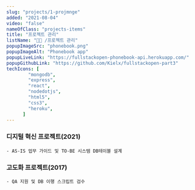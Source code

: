 ```yaml
---
slug: "projects/1-projmnge"
added: "2021-08-04"
video: "false"
nameOfClass: "projects-items"
title: "프로젝트 관리"
listName: "👩‍💻 /프로젝트 관리"
popupImageSrc: "phonebook.png"
popupImageAlt: "Phonebook app"
popupLiveLink: "https://fullstackopen-phonebook-api.herokuapp.com/"
popupGithubLink: "https://github.com/Kielx/fullstackopen-part3"
techIcons: [
        "mongodb",
        "express",
        "react",
        "nodedotjs",
        "html5",
        "css3",
        "heroku",
      ]
---
```



### 디지털 혁신 프로젝트(2021)
    - AS-IS 업무 가이드 및 TO-BE 시스템 DB테이블 설계
  
### 고도화 프로젝트(2017)
    - QA 지원 및 DB 이행 스크립트 검수 
